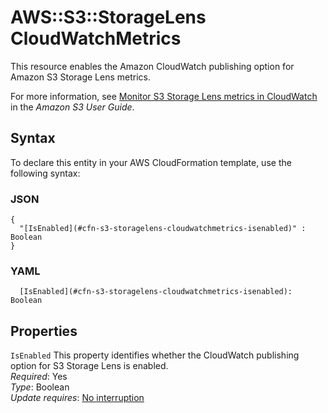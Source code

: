 # AWS::S3::StorageLens CloudWatchMetrics<a name="aws-properties-s3-storagelens-cloudwatchmetrics"></a>

This resource enables the Amazon CloudWatch publishing option for Amazon S3 Storage Lens metrics\.

For more information, see [ Monitor S3 Storage Lens metrics in CloudWatch](https://docs.aws.amazon.com/AmazonS3/latest/userguide/storage_lens_view_metrics_cloudwatch.html) in the *Amazon S3 User Guide*\.

## Syntax<a name="aws-properties-s3-storagelens-cloudwatchmetrics-syntax"></a>

To declare this entity in your AWS CloudFormation template, use the following syntax:

### JSON<a name="aws-properties-s3-storagelens-cloudwatchmetrics-syntax.json"></a>

```
{
  "[IsEnabled](#cfn-s3-storagelens-cloudwatchmetrics-isenabled)" : Boolean
}
```

### YAML<a name="aws-properties-s3-storagelens-cloudwatchmetrics-syntax.yaml"></a>

```
  [IsEnabled](#cfn-s3-storagelens-cloudwatchmetrics-isenabled): Boolean
```

## Properties<a name="aws-properties-s3-storagelens-cloudwatchmetrics-properties"></a>

`IsEnabled`  <a name="cfn-s3-storagelens-cloudwatchmetrics-isenabled"></a>
This property identifies whether the CloudWatch publishing option for S3 Storage Lens is enabled\.  
*Required*: Yes  
*Type*: Boolean  
*Update requires*: [No interruption](https://docs.aws.amazon.com/AWSCloudFormation/latest/UserGuide/using-cfn-updating-stacks-update-behaviors.html#update-no-interrupt)